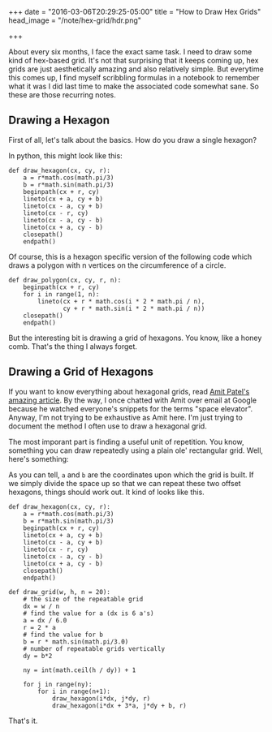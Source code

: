 +++
date = "2016-03-06T20:29:25-05:00"
title = "How to Draw Hex Grids"
head_image = "/note/hex-grid/hdr.png"

+++

About every six months, I face the exact same task. I need to draw some kind of hex-based grid. It's not that surprising that it keeps coming up, hex grids are just aesthetically amazing and also relatively simple. But everytime this comes up, I find myself scribbling formulas in a notebook to remember what it was I did last time to make the associated code somewhat sane. So these are those recurring notes.

## Drawing a Hexagon

First of all, let's talk about the basics. How do you draw a single hexagon?

<object data="/note/hex-grid/a.svg" type="image/svg+xml">
</object>

In python, this might look like this:

<pre class="prettyprint linenums"><code><!--
-->def draw_hexagon(cx, cy, r):
	a = r*math.cos(math.pi/3)
	b = r*math.sin(math.pi/3)
	beginpath(cx + r, cy)
	lineto(cx + a, cy + b)
	lineto(cx - a, cy + b)
	lineto(cx - r, cy)
	lineto(cx - a, cy - b)
	lineto(cx + a, cy - b)
	closepath()
	endpath()
</code></pre>

Of course, this is a hexagon specific version of the following code which draws a polygon with n vertices on the circumference of a circle.

<pre class="prettyprint linenums"><code><!--
-->def draw_polygon(cx, cy, r, n):
	beginpath(cx + r, cy)
	for i in range(1, n):
		lineto(cx + r * math.cos(i * 2 * math.pi / n),
			   cy + r * math.sin(i * 2 * math.pi / n))
	closepath()
	endpath()
</code></pre>

But the interesting bit is drawing a grid of hexagons. You know, like a honey comb. That's the thing I always forget.

## Drawing a Grid of Hexagons

If you want to know everything about hexagonal grids, read [Amit Patel's amazing article](http://www.redblobgames.com/grids/hexagons/). By the way, I once chatted with Amit over email at Google because he watched everyone's snippets for the terms "space elevator". Anyway, I'm not trying to be exhaustive as Amit here. I'm just trying to document the method I often use to draw a hexagonal grid.

The most imporant part is finding a useful unit of repetition. You know, something you can draw repeatedly using a plain ole' rectangular grid. Well, here's something:

<object data="/note/hex-grid/repeat.svg" type="image/svg+xml">
</object>

As you can tell, <code>a</code> and <code>b</code> are the coordinates upon which the grid is built. If we simply divide the space up so that we can repeat these two offset hexagons, things should work out. It kind of looks like this.

<pre class="prettyprint linenums"><code><!--
-->def draw_hexagon(cx, cy, r):
    a = r*math.cos(math.pi/3)
    b = r*math.sin(math.pi/3)
    beginpath(cx + r, cy)
    lineto(cx + a, cy + b)
    lineto(cx - a, cy + b)
    lineto(cx - r, cy)
    lineto(cx - a, cy - b)
    lineto(cx + a, cy - b)
    closepath()
    endpath()
    
def draw_grid(w, h, n = 20):
    # the size of the repeatable grid
    dx = w / n    
    # find the value for a (dx is 6 a's)
    a = dx / 6.0
    r = 2 * a
    # find the value for b
    b = r * math.sin(math.pi/3.0)
    # number of repeatable grids vertically
    dy = b*2
    
    ny = int(math.ceil(h / dy)) + 1

    for j in range(ny):
        for i in range(n+1):
            draw_hexagon(i*dx, j*dy, r)
            draw_hexagon(i*dx + 3*a, j*dy + b, r)
</code></pre>

That's it.

